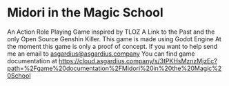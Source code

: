 # Midori in the Magic School

An Action Role Playing Game inspired by TLOZ A Link to the Past and the only Open Source Genshin Killer. This game is made using Godot Engine
At the moment this game is only a proof of concept. If you want to help send me an email to asgardius@asgardius.company
You can find game documentation at https://cloud.asgardius.company/s/3tPKHsMznzMjzEc?path=%2Fgame%20documentation%2FMidori%20in%20the%20Magic%20School
